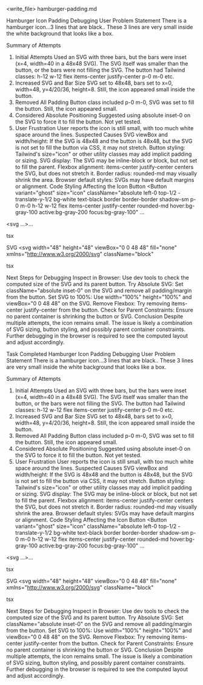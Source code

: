
<write_file>
hamburger-padding.md

Hamburger Icon Padding Debugging
User Problem Statement
There is a hamburger icon...3 lines that are black.. These 3 lines are very small inside the white background that looks like a box.

Summary of Attempts
1. Initial Attempts
Used an SVG with three <rect> bars, but the bars were inset (x=4, width=40 in a 48x48 SVG).
The SVG itself was smaller than the button, or the bars were not filling the SVG.
The button had Tailwind classes: h-12 w-12 flex items-center justify-center p-0 m-0 etc.
2. Increased SVG and Bar Size
SVG set to 48x48, bars set to x=0, width=48, y=4/20/36, height=8.
Still, the icon appeared small inside the button.
3. Removed All Padding
Button class included p-0 m-0, SVG was set to fill the button.
Still, the icon appeared small.
4. Considered Absolute Positioning
Suggested using absolute inset-0 on the SVG to force it to fill the button.
Not yet tested.
5. User Frustration
User reports the icon is still small, with too much white space around the lines.
Suspected Causes
SVG viewBox and width/height: If the SVG is 48x48 and the button is 48x48, but the SVG is not set to fill the button via CSS, it may not stretch.
Button styling: Tailwind's size="icon" or other utility classes may add implicit padding or sizing.
SVG display: The SVG may be inline-block or block, but not set to fill the parent.
Flexbox alignment: items-center justify-center centers the SVG, but does not stretch it.
Border radius: rounded-md may visually shrink the area.
Browser default styles: SVGs may have default margins or alignment.
Code Styling Affecting the Icon
Button
<Button
  variant="ghost"
  size="icon"
  className="absolute left-0 top-1/2 -translate-y-1/2 bg-white text-black border border-border shadow-sm p-0 m-0 h-12 w-12 flex items-center justify-center rounded-md hover:bg-gray-100 active:bg-gray-200 focus:bg-gray-100"
  ...
>
  <svg ...>...</svg>
</Button>

tsx


SVG
<svg
  width="48"
  height="48"
  viewBox="0 0 48 48"
  fill="none"
  xmlns="http://www.w3.org/2000/svg"
  className="block"
>
  <rect x="0" y="4" width="48" height="8" rx="3" fill="black" />
  <rect x="0" y="20" width="48" height="8" rx="3" fill="black" />
  <rect x="0" y="36" width="48" height="8" rx="3" fill="black" />
</svg>

tsx


Next Steps for Debugging
Inspect in Browser: Use dev tools to check the computed size of the SVG and its parent button.
Try Absolute SVG: Set className="absolute inset-0" on the SVG and remove all padding/margin from the button.
Set SVG to 100%: Use width="100%" height="100%" and viewBox="0 0 48 48" on the SVG.
Remove Flexbox: Try removing items-center justify-center from the button.
Check for Parent Constraints: Ensure no parent container is shrinking the button or SVG.
Conclusion
Despite multiple attempts, the icon remains small. The issue is likely a combination of SVG sizing, button styling, and possibly parent container constraints. Further debugging in the browser is required to see the computed layout and adjust accordingly.



Task Completed
Hamburger Icon Padding Debugging
User Problem Statement
There is a hamburger icon...3 lines that are black.. These 3 lines are very small inside the white background that looks like a box.

Summary of Attempts
1. Initial Attempts
Used an SVG with three <rect> bars, but the bars were inset (x=4, width=40 in a 48x48 SVG).
The SVG itself was smaller than the button, or the bars were not filling the SVG.
The button had Tailwind classes: h-12 w-12 flex items-center justify-center p-0 m-0 etc.
2. Increased SVG and Bar Size
SVG set to 48x48, bars set to x=0, width=48, y=4/20/36, height=8.
Still, the icon appeared small inside the button.
3. Removed All Padding
Button class included p-0 m-0, SVG was set to fill the button.
Still, the icon appeared small.
4. Considered Absolute Positioning
Suggested using absolute inset-0 on the SVG to force it to fill the button.
Not yet tested.
5. User Frustration
User reports the icon is still small, with too much white space around the lines.
Suspected Causes
SVG viewBox and width/height: If the SVG is 48x48 and the button is 48x48, but the SVG is not set to fill the button via CSS, it may not stretch.
Button styling: Tailwind's size="icon" or other utility classes may add implicit padding or sizing.
SVG display: The SVG may be inline-block or block, but not set to fill the parent.
Flexbox alignment: items-center justify-center centers the SVG, but does not stretch it.
Border radius: rounded-md may visually shrink the area.
Browser default styles: SVGs may have default margins or alignment.
Code Styling Affecting the Icon
Button
<Button
  variant="ghost"
  size="icon"
  className="absolute left-0 top-1/2 -translate-y-1/2 bg-white text-black border border-border shadow-sm p-0 m-0 h-12 w-12 flex items-center justify-center rounded-md hover:bg-gray-100 active:bg-gray-200 focus:bg-gray-100"
  ...
>
  <svg ...>...</svg>
</Button>

tsx


SVG
<svg
  width="48"
  height="48"
  viewBox="0 0 48 48"
  fill="none"
  xmlns="http://www.w3.org/2000/svg"
  className="block"
>
  <rect x="0" y="4" width="48" height="8" rx="3" fill="black" />
  <rect x="0" y="20" width="48" height="8" rx="3" fill="black" />
  <rect x="0" y="36" width="48" height="8" rx="3" fill="black" />
</svg>

tsx


Next Steps for Debugging
Inspect in Browser: Use dev tools to check the computed size of the SVG and its parent button.
Try Absolute SVG: Set className="absolute inset-0" on the SVG and remove all padding/margin from the button.
Set SVG to 100%: Use width="100%" height="100%" and viewBox="0 0 48 48" on the SVG.
Remove Flexbox: Try removing items-center justify-center from the button.
Check for Parent Constraints: Ensure no parent container is shrinking the button or SVG.
Conclusion
Despite multiple attempts, the icon remains small. The issue is likely a combination of SVG sizing, button styling, and possibly parent container constraints. Further debugging in the browser is required to see the computed layout and adjust accordingly.